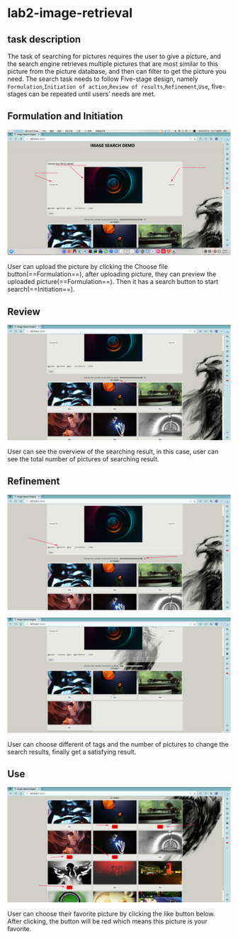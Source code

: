# lab2-image-retrieval

## task description

The task of searching for pictures requires the user to give a picture, and the search engine retrieves multiple pictures that are most similar to this picture from the picture database, and then can filter to get the picture you need. The search task needs to follow Five-stage design, namely `Formulation`,`Initiation of action`,`Review of results`,`Refinement`,`Use`, five-stages can be repeated until users’ needs are met.

## Formulation and Initiation

![image-20230504191012957](https://raw.githubusercontent.com/luxingzhi27/picture/main/image-20230504191012957.png)

User can upload the picture by clicking the Choose file button(==Formulation==), after uploading picture, they can preview the uploaded picture(==Formulation==). Then it has a search button to start search(==Initiation==).

## Review

  ![](https://raw.githubusercontent.com/luxingzhi27/picture/main/image-20230504191618731.png)

User can see the overview of the searching result, in this case, user can see the total number of pictures of searching result.

## Refinement

![image-20230504191926778](https://raw.githubusercontent.com/luxingzhi27/picture/main/image-20230504191926778.png)

![image-20230504192015035](https://raw.githubusercontent.com/luxingzhi27/picture/main/image-20230504192015035.png)

User can choose different of tags and the number of pictures to change the search results, finally get a satisfying result.

## Use

![image-20230504192247290](https://raw.githubusercontent.com/luxingzhi27/picture/main/image-20230504192247290.png)

User can choose their favorite picture by clicking the like button below. After clicking, the button will be red which means this picture is your favorite. 